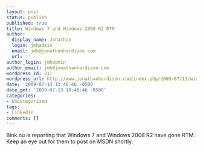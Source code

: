 ```yaml
---
layout: post
status: publish
published: true
title: Windows 7 and Windows 2008 R2 RTM
author:
  display_name: Jonathan
  login: jmhadmin
  email: jmh@jonathanhardison.com
  url: ''
author_login: jmhadmin
author_email: jmh@jonathanhardison.com
wordpress_id: 211
wordpress_url: http://www.jonathanhardison.com/index.php/2009/07/13/windows-7-and-windows-2008-r2-rtm/
date: '2009-07-13 13:46:46 -0500'
date_gmt: '2009-07-13 19:46:46 -0500'
categories:
- Uncategorized
tags:
- LinkedIn
comments: []
---
```

Bink.nu is reporting that Windows 7 and Windows 2008 R2 have gone RTM. Keep an eye out for them to post on MSDN shortly.
